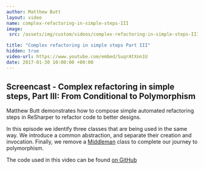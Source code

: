```yaml
---
author: Matthew Butt
layout: video
name: complex-refactoring-in-simple-steps-III
image:
 src: /assets/img/custom/videos/complex-refactoring-in-simple-steps-III.jpg

title: "Complex refactoring in simple steps Part III"
hidden: true
video-url: https://www.youtube.com/embed/SuqrAtXnn1U
date: 2017-01-30 10:00:00 +00:00
---
```



## Screencast - Complex refactoring in simple steps, Part III: From Conditional to Polymorphism

Matthew Butt demonstrates how to compose simple automated refactoring steps in ReSharper to refactor code to better designs.

In this episode we identify three classes that are being used in the same way. We introduce a common abstraction, and separate their creation and invocation. Finally, we remove a [Middleman](https://sourcemaking.com/refactoring/smells/middle-man) class to complete our journey to polymorphism.

The code used in this video can be found [on GitHub](https://github.com/bnathyuw/Complex-Refactoring-In-Simple-Steps)
